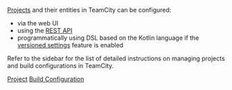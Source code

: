[//]: # (title: Managing Projects and Build Configurations)
[//]: # (auxiliary-id: Managing Projects and Build Configurations)

[Projects](project.md) and their entities in TeamCity can be configured:
* via the web UI
* using the [REST API](https://www.jetbrains.com/help/teamcity/rest/teamcity-rest-api-documentation.html)
* programmatically using DSL based on the Kotlin language if the [versioned settings](storing-project-settings-in-version-control.md) feature is enabled

Refer to the sidebar for the list of detailed instructions on managing projects and build configurations in TeamCity.

<seealso>
        <category ref="concepts">
            <a href="project.md">Project</a>
            <a href="build-configuration.md">Build Configuration</a>
        </category>
</seealso>
